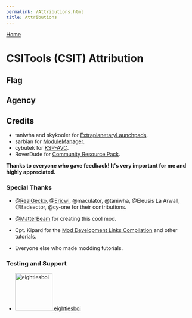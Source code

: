 ```yaml
---
permalink: /Attributions.html
title: Attributions
---
```


<!--
Attributions.md v1.0.1.0
CSITools (CSIT)
created: 01 Feb 2022
updated: 01 Feb 2022
-->

[Home](https://zer0kerbal.github.io/CSITools)

<script src="https://kit.fontawesome.com/0ea5493613.js" crossorigin="anonymous"></script>
<i class="fa fa-gear fa-spin fa-2x" style="color: firebrick"></i>

# CSITools (CSIT) Attribution

## Flag

## Agency

## Credits

* taniwha and skykooler for [ExtraplanetaryLaunchpads](https://forum.kerbalspaceprogram.com/threads/59545).
* sarbian for [ModuleManager](https://forum.kerbalspaceprogram.com/threads/55219).
* cybutek for [KSP-AVC](https://forum.kerbalspaceprogram.com/threads/79745).
* RoverDude for [Community Resource Pack](https://forum.kerbalspaceprogram.com/index.php?/topic/83007-113-community-resource-pack-054-new-resources/).

**Thanks to everyone who gave feedback! It's very important for me and highly appreciated.**

### Special Thanks

* [@RealGecko](https://forum.kerbalspaceprogram.com/index.php?/profile/162682-realgecko/), [@Ericwi](https://forum.kerbalspaceprogram.com/index.php?/profile/152716-ericwi/), @maculator, @taniwha, @Eleusis La Arwall, @Badsector, @cy-one for their contributions.
* [@MatterBeam](https://forum.kerbalspaceprogram.com/index.php?/profile/133334-matterbeam/) for creating this cool mod.

* Cpt. Kipard for the [Mod Development Links Compilation](https://forum.kerbalspaceprogram.com/threads/94638) and other tutorials.

* Everyone else who made modding tutorials.

### Testing and Support

<ul>
  <li><a href="https://forum.kerbalspaceprogram.com/index.php?/profile/133828-eightiesboi/"><img border="0" alt="eightiesboi" src="https://kerbal-forum-uploads.s3.us-west-2.amazonaws.com/monthly_2018_01/happy_velociraptor_dinosaur_greeting_cards-r918b99ab65894a198682f360e419773a_xvuak_8byvr_512.thumb.jpg.00c28897eef8a91ee74f6cb59a9bbb5f.jpg" width="100" height="100" > eightiesboi</a></li>
</ul>

<!-- this file CC BY-NC-ND 3.0 Unported by zer0Kerbal -->
